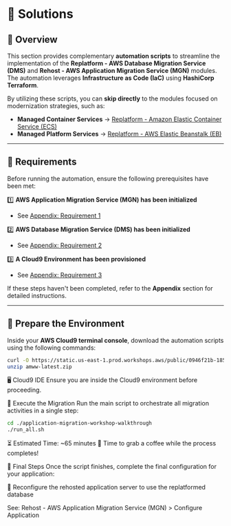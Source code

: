 # **🔹 Solutions**

## **📌 Overview**
This section provides complementary **automation scripts** to streamline the implementation of the **Replatform - AWS Database Migration Service (DMS)** and **Rehost - AWS Application Migration Service (MGN)** modules. The automation leverages **Infrastructure as Code (IaC)** using **HashiCorp Terraform**.

By utilizing these scripts, you can **skip directly** to the modules focused on modernization strategies, such as:
- **Managed Container Services** → [Replatform - Amazon Elastic Container Service (ECS)](./ecs-replatform.md)
- **Managed Platform Services** → [Replatform - AWS Elastic Beanstalk (EB)](./elastic-beanstalk-replatform.md)

---

## **🔹 Requirements**
Before running the automation, ensure the following prerequisites have been met:

1️⃣ **AWS Application Migration Service (MGN) has been initialized**  
   - See [Appendix: Requirement 1](./appendix.md#requirement-1)

2️⃣ **AWS Database Migration Service (DMS) has been initialized**  
   - See [Appendix: Requirement 2](./appendix.md#requirement-2)

3️⃣ **A Cloud9 Environment has been provisioned**  
   - See [Appendix: Requirement 3](./appendix.md#requirement-3)

If these steps haven't been completed, refer to the **Appendix** section for detailed instructions.

---

## **🔹 Prepare the Environment**
Inside your **AWS Cloud9 terminal console**, download the automation scripts using the following commands:

```bash
curl -O https://static.us-east-1.prod.workshops.aws/public/0946f21b-1851-45cf-b197-69bc5bea9d6c/static/packages/amww-latest.zip
unzip amww-latest.zip
```
🖥 Cloud9 IDE
Ensure you are inside the Cloud9 environment before proceeding.

🔹 Execute the Migration
Run the main script to orchestrate all migration activities in a single step:
```bash
cd ./application-migration-workshop-walkthrough
./run_all.sh
```
⏳ Estimated Time: ~65 minutes
🚀 Time to grab a coffee while the process completes!

🔹 Final Steps
Once the script finishes, complete the final configuration for your application:

📌 Reconfigure the rehosted application server to use the replatformed database

See: Rehost - AWS Application Migration Service (MGN) > Configure Application
